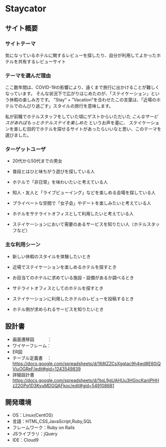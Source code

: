 # Staycator

## サイト概要

### サイトテーマ
気になっているホテルに関するレビューを探したり、自分が利用してよかったホテルを共有するレビューサイト

### テーマを選んだ理由
ここ数年間は、COVID-19の影響により、遠くまで旅行に出かけることが難しくなっています。
そんな状況下で広がりはじめたのが、「ステイケーション」という休暇の楽しみ方です。
”Stay” + ”Vacation”を合わせたこの言葉は、「近場のホテルでのんびり過ごす」スタイルの旅行を意味します。

私が前職でホテルスタッフをしていた頃にゲストからいただいた
*こんなサービスがあればもっとホテルステイを楽しめた* というお声を基に、
ステイケーションを楽しむ目的でホテルを探せるサイトがあったらいいなと思い、このテーマを選びました。

### ターゲットユーザ
- 20代から50代までの男女

- 普段とはひと味ちがう遊びを探している人
- ホテルで「非日常」を味わいたいと考えている人
- 知人・友人と「ライブビューイング」などを楽しめる会場を探している人
- プライベートな空間で「女子会」やデートを楽しみたいと考えている人

- ホテルをサテライトオフィスとして利用したいと考えている人

- ステイケーションにおいて需要のあるサービスを知りたい人（ホテルスタッフなど）

### 主な利用シーン
- 新しい休暇のスタイルを体験したいとき
- 近場でステイケーションを楽しめるホテルを探すとき
- お目当てのホテルに求めている施設・設備があるか調べるとき

- サテライトオフィスとしてのホテルを探すとき

- ステイケーションに利用したホテルのレビューを投稿するとき

- ホテル側が求められるサービスを知りたいとき

## 設計書
- 画面遷移図　　　：
- ワイヤーフレーム：
- ER図
- テーブル定義書　：https://docs.google.com/spreadsheets/d/168IZZCsXgqtac9h4wd8E60iQViuOGReF/edit#gid=1243549839
- 詳細設計書　　　：https://docs.google.com/spreadsheets/d/1tqL9gUAHUu3HGncKanlPHHz22GPq1D3KyuMDGQAFkoc/edit#gid=549108681

## 開発環境
- OS：Linux(CentOS)
- 言語：HTML,CSS,JavaScript,Ruby,SQL
- フレームワーク：Ruby on Rails
- JSライブラリ：jQuery
- IDE：Cloud9

<!--## 使用素材-->
<!--- 外部サービスの画像素材・音声素材を使用した場合は、必ずサービス名とURLを明記してください。-->
<!--- 使用しない場合は、使用素材の項目をREADMEから削除してください。-->